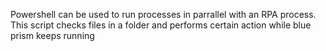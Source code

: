 Powershell can be used to run processes in parrallel with an RPA process. This script checks files in a folder and performs certain action while blue prism keeps running
